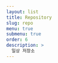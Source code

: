 ```yaml
---
layout: list
title: Repository
slug: repo
menu: true
submenu: true
order: 6
description: >
  일상 저장소
---
```

